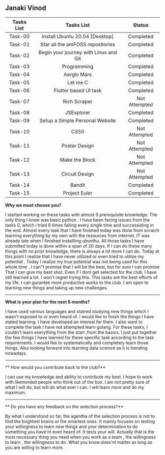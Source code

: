 ## Janaki Vinod

|   Tasks List| Tasks List  | Status  |
| :------------: | :------------: | :------------: |
| Task-00  |  Install Ubuntu 20.04 [Desktop] |Completed |
|  Task-01 | Star all the amFOSS repositories|  Completed |
|  Task-02 | Begin your journey with Linux and Git |Completed  |
|  Task-03|Programming|  Completed |
|  Task-04 |Aerglo Mars   | Completed  |
|  Task-05 |Let me C  | Completed  |
|  Task-06| Flutter based UI task  | Completed  |
|  Task-07 | Rich Scraper  | Not Attempted   |
|  Task-08| JSExplorer  | Completed  |
|  Task-09 |Setup a Simple Personal Website   | Completed  |
|  Task-10 | CS50  | Not Attempted   |
|  Task-11 | Poster Design  | Not Attempted  |
|  Task-12 |  Make the Block  | Not Attempted  |
|  Task-13 |  Circuit Design  |   Not Attempted |
|  Task-14 | Bandit   | Completed  |
|  Task-15 |Project Euler   | Completed  |



**Why we must choose you?**

I started working on these tasks with almost 0 prerequisite knowledge. The only thing I knew was basic python . I have been facing issues from the tasks 0, which i tried 6 times failing every single time and successiding in the end. Almost every task that I have finished today was done from scratch learning everything by my own with the resources from internet. IT was already late when I finished installling ubunthu. All those tasks I have submitted today is done within a span of 20 days. If  I can do these many things with no prior knowledge, there is always a lot more I can do. Today at this point I realize that I have never utilized or even tried to utilize my potential . Today I realize my true potential  was not being used for this whole time . I can"t promise that I will be the best, but for sure I can promise That I can give my best shot. Even if I dont get selected for the club, I have still learned a lot. I won't regret trying this. This tasks are the best efforts of my life. I can gurantee more productive works to the club. I am open to learning new things and taking up new challenges. 

------------



**What is your plan for the next 6 months?**

I have used various languages and statred studying new things which I wasn't exposed to or even heard of. I would like to finish the things I have stated learning. I have developed an interest for them.
I also want to complete the task I have not attempted learn golang. For these tasks, I couldn't learn everything from the start ,from the basics. I just put together the few things I have learned for these specific task according to the task requirements. I would like to systematically and completely learn those things. Also looking forward into learning data science as it is trending nowadays.

------------



** How would you contribute back to the club?**
 
 I can use my knowledge and ability to contribute my best. I hope to work with likeminded people who think out of the box. I am not pretty sure of what I will do, but will do what ever I can. I will learn more and do my maximum.

------------


 
** Do you have any feedback on the selection process?**
 
 By what I understood so far, the agentha of the selection process is not to find the brightest brains or the smartest ones. It mainly focuses on testing your willingness to learn new things and your determination to do something you have'nt even heard of. It tests your will. Actually that is the most necessary thing you need when you work as a team , the willingness to learn , the willingness to do. What you know does'nt matter as long as you are willing to learn more.
